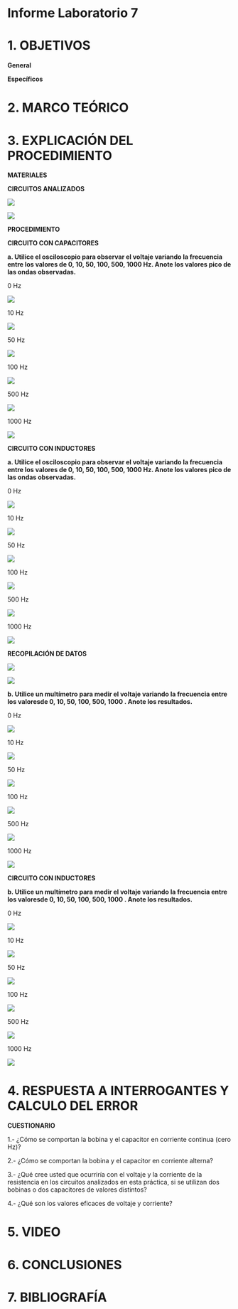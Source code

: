 # Informe Laboratorio 7

# 1. OBJETIVOS

**General**


**Específicos**


# 2. MARCO TEÓRICO



# 3. EXPLICACIÓN DEL PROCEDIMIENTO

**MATERIALES**



**CIRCUITOS ANALIZADOS**

![](https://github.com/bavargas5/Laboratorio7/blob/main/IMGBV/15.png)

![](https://github.com/bavargas5/Laboratorio7/blob/main/IMGBV/16.png)

**PROCEDIMIENTO**


**CIRCUITO CON CAPACITORES**

**a. Utilice el osciloscopio para observar el voltaje  variando la frecuencia entre los valores de 0, 10, 50, 100, 500, 1000 Hz. Anote los valores pico de las ondas observadas.**

0 Hz

![](https://github.com/bavargas5/Laboratorio7/blob/main/IMGBV/1.png)

10 Hz

![](https://github.com/bavargas5/Laboratorio7/blob/main/IMGBV/2.png)

50 Hz

![](https://github.com/bavargas5/Laboratorio7/blob/main/IMGBV/3.png)

100 Hz

![](https://github.com/bavargas5/Laboratorio7/blob/main/IMGBV/4.png)

500 Hz

![](https://github.com/bavargas5/Laboratorio7/blob/main/IMGBV/5.png)

1000 Hz

![](https://github.com/bavargas5/Laboratorio7/blob/main/IMGBV/6.png)

**CIRCUITO CON INDUCTORES**

**a. Utilice el osciloscopio para observar el voltaje  variando la frecuencia entre los valores de 0, 10, 50, 100, 500, 1000 Hz. Anote los valores pico de las ondas observadas.**

0 Hz

![](https://github.com/bavargas5/Laboratorio7/blob/main/IMGBV/7.png)

10 Hz

![](https://github.com/bavargas5/Laboratorio7/blob/main/IMGBV/8.png)

50 Hz

![](https://github.com/bavargas5/Laboratorio7/blob/main/IMGBV/9.png)

100 Hz

![](https://github.com/bavargas5/Laboratorio7/blob/main/IMGBV/10.png)

500 Hz

![](https://github.com/bavargas5/Laboratorio7/blob/main/IMGBV/11.png)

1000 Hz

![](https://github.com/bavargas5/Laboratorio7/blob/main/IMGBV/12.png)

**RECOPILACIÓN DE DATOS**

![](https://github.com/bavargas5/Laboratorio7/blob/main/IMGBV/13.png)

![](https://github.com/bavargas5/Laboratorio7/blob/main/IMGBV/14.png)

**b. Utilice un multímetro para medir el voltaje  variando la frecuencia entre los valoresde 0, 10, 50, 100, 500, 1000 . Anote los resultados.**

0 Hz

![](https://github.com/bavargas5/Laboratorio7/blob/main/IMG%20BN/1.PNG)

10 Hz

![](https://github.com/bavargas5/Laboratorio7/blob/main/IMG%20BN/2.PNG)

50 Hz

![](https://github.com/bavargas5/Laboratorio7/blob/main/IMG%20BN/3.PNG)

100 Hz

![](https://github.com/bavargas5/Laboratorio7/blob/main/IMG%20BN/4.PNG)

500 Hz

![](https://github.com/bavargas5/Laboratorio7/blob/main/IMG%20BN/5.PNG)

1000 Hz

![](https://github.com/bavargas5/Laboratorio7/blob/main/IMG%20BN/6.PNG)

**CIRCUITO CON INDUCTORES**

**b. Utilice un multímetro para medir el voltaje  variando la frecuencia entre los valoresde 0, 10, 50, 100, 500, 1000 . Anote los resultados.**

0 Hz

![](https://github.com/bavargas5/Laboratorio7/blob/main/IMG%20BN/7.PNG)

10 Hz

![](https://github.com/bavargas5/Laboratorio7/blob/main/IMG%20BN/8.PNG)

50 Hz

![](https://github.com/bavargas5/Laboratorio7/blob/main/IMG%20BN/9.PNG)

100 Hz

![](https://github.com/bavargas5/Laboratorio7/blob/main/IMG%20BN/10.PNG)

500 Hz

![](https://github.com/bavargas5/Laboratorio7/blob/main/IMG%20BN/11.PNG)

1000 Hz

![](https://github.com/bavargas5/Laboratorio7/blob/main/IMG%20BN/12.PNG)


# 4. RESPUESTA A INTERROGANTES Y CALCULO DEL ERROR

**CUESTIONARIO**

1.- ¿Cómo se comportan la bobina y el capacitor en corriente continua (cero Hz)?



2.- ¿Cómo se comportan la bobina y el capacitor en corriente alterna?



3.- ¿Qué cree usted que ocurriría con el voltaje  y la corriente de la resistencia en los
circuitos analizados en esta práctica, si se utilizan dos bobinas o dos capacitores de valores
distintos?



4.- ¿Qué son los valores eficaces de voltaje y corriente?

# 5. VIDEO



# 6. CONCLUSIONES



# 7. BIBLIOGRAFÍA


